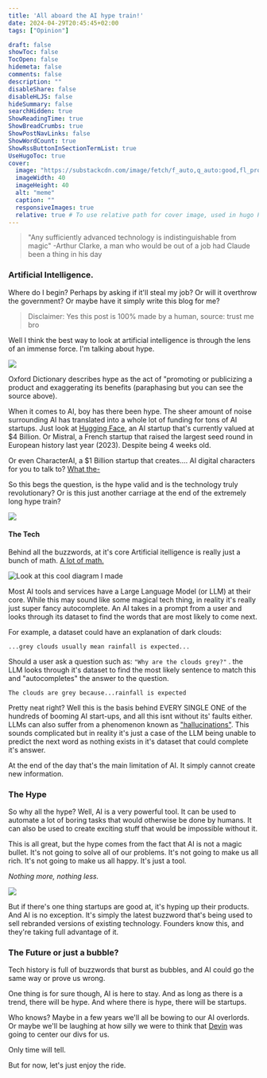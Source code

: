 ```yaml
---
title: 'All aboard the AI hype train!'
date: 2024-04-29T20:45:45+02:00
tags: ["Opinion"]

draft: false
showToc: false
TocOpen: false
hidemeta: false
comments: false
description: ""
disableShare: false
disableHLJS: false
hideSummary: false
searchHidden: true
ShowReadingTime: true
ShowBreadCrumbs: true
ShowPostNavLinks: false
ShowWordCount: true
ShowRssButtonInSectionTermList: true
UseHugoToc: true
cover:
  image: "https://substackcdn.com/image/fetch/f_auto,q_auto:good,fl_progressive:steep/https%3A%2F%2Fsubstack-post-media.s3.amazonaws.com%2Fpublic%2Fimages%2F3010177d-a7b0-4013-9dfe-cacd3aa64592_600x360.jpeg"
  imageWidth: 40
  imageHeight: 40
  alt: "meme"
  caption: ""
  responsiveImages: true
  relative: true # To use relative path for cover image, used in hugo Page-bundles
---
```


> "Any sufficiently advanced technology is indistinguishable from magic"
-Arthur Clarke, a man who would be out of a job had Claude been a thing in his day

### Artificial Intelligence. 

Where do I begin? Perhaps by asking if it'll steal my job? Or will it overthrow the government? Or maybe have it simply write this blog for me?

> Disclaimer: Yes this post is 100% made by a human, source: trust me bro

Well I think the best way to look at artificial intelligence is through the lens of an immense force. I'm talking about hype.

![](/openai/hype.png)

Oxford Dictionary describes hype as the act of "promoting or publicizing a product and exaggerating its benefits (paraphasing but you can see the source above).

When it comes to AI, boy has there been hype. 
The sheer amount of noise surrounding AI has translated into a whole lot of funding for tons of AI startups. Just look at [Hugging Face](https://www.bloomberg.com/news/articles/2023-08-24/ai-startup-hugging-face-valued-at-4-5-billion-after-fundraising), an AI startup that's currently valued at $4 Billion. Or Mistral, a French startup that raised the largest seed round in European history last year (2023). Despite being 4 weeks old.

Or even CharacterAI, a $1 Billion startup that creates.... AI digital characters for you to talk to? [What the-](https://www.reddit.com/media?url=https%3A%2F%2Fpreview.redd.it%2Fyeah-character-ai-is-weird-but-have-you-seen-the-characters-v0-bvbq89dbxgpb1.jpg%3Fwidth%3D640%26crop%3Dsmart%26auto%3Dwebp%26s%3D679855b61af31f83f593c03e3f92d5b28ba76a8d)

So this begs the question, is the hype valid and is the technology truly revolutionary? Or is this just another carriage at the end of the extremely long hype train? 

![](/openai/carriges.png)

#### The Tech 

Behind all the buzzwords, at it's core Artificial itelligence is really just a bunch of math. [A lot of math. ](https://youtu.be/wjZofJX0v4M?si=frlYJgxagQ-W3Vrx)

![Look at this cool diagram I made](/openai/diagram.png)

Most AI tools and services have a Large Language Model (or LLM) at their core. While this may sound like some magical tech thing, in reality it's really just super fancy autocomplete. An AI takes in a prompt from a user and looks through its dataset to find the words that are most likely to come next. 

For example, a dataset could have an explanation of dark clouds: 

```...grey clouds usually mean rainfall is expected... ```

Should a user ask a question such as: ```"Why are the clouds grey?"``` . the LLM looks through it's dataset to find the most likely sentence to match this and "autocompletes" the answer to the question.

```The clouds are grey because...rainfall is expected```

Pretty neat right? Well this is the basis behind EVERY SINGLE ONE of the hundreds of booming AI start-ups, and all this isnt without its' faults either. LLMs can also suffer from a phenomenon known as ["hallucinations"](https://www.theregister.com/2024/03/28/ai_bots_hallucinate_software_packages/). This sounds complicated but in reality it's just a case of the LLM being unable to predict the next word as nothing exists in it's dataset that could complete it's answer. 

At the end of the day that's the main limitation of AI. It simply cannot create new information. 

### The Hype

So why all the hype? Well, AI is a very powerful tool. It can be used to automate a lot of boring tasks that would otherwise be done by humans. It can also be used to create exciting stuff that would be impossible without it. 

This is all great, but the hype comes from the fact that AI is not a magic bullet. It's not going to solve all of our problems. It's not going to make us all rich. It's not going to make us all happy. It's just a tool. 

*Nothing more, nothing less.*

![](https://qph.cf2.quoracdn.net/main-qimg-3b11306f6017a1ebe10a5a3d4c2ced4f)

But if there's one thing startups are good at, it's hyping up their products. And AI is no exception. It's simply the latest buzzword that's being used to sell rebranded versions of existing technology. Founders know this, and they're taking full advantage of it. 


### The Future or just a bubble?

Tech history is full of buzzwords that burst as bubbles, and AI could go the same way or prove us wrong. 

One thing is for sure though, AI is here to stay. And as long as there is a trend, there will be hype. And where there is hype, there will be startups.

Who knows? Maybe in a few years we'll all be bowing to our AI overlords. Or maybe we'll be laughing at how silly we were to think that [Devin](https://news.ycombinator.com/item?id=40008109) was going to center our divs for us.

Only time will tell.

But for now, let's just enjoy the ride.

